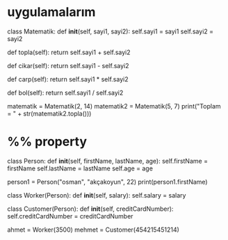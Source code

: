 # uygulamalarım

class Matematik:
    def __init__(self, sayi1, sayi2):
    self.sayi1 = sayi1
    self.sayi2 = sayi2


def topla(self):
    return self.sayi1 + self.sayi2


def cikar(self):
    return self.sayi1 - self.sayi2


def carp(self):
    return self.sayi1 * self.sayi2


def bol(self):
    return self.sayi1 / self.sayi2


matematik = Matematik(2, 14)
matematik2 = Matematik(5, 7)
print("Toplam = " + str(matematik2.topla()))


# %% property

class Person:
    def __init__(self, firstName, lastName, age):
        self.firstName = firstName
        self.lastName = lastName
        self.age = age


person1 = Person("osman", "akçakoyun", 22)
print(person1.firstName)


class Worker(Person):
    def __init__(self, salary):
        self.salary = salary


class Customer(Person):
    def __init__(self, creditCardNumber):
        self.creditCardNumber = creditCardNumber


ahmet = Worker(3500)
mehmet = Customer(454215451214)
